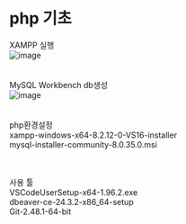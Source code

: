 # php 기초 <br>

XAMPP 실행  <br>
![image](https://github.com/user-attachments/assets/66460d32-a142-4137-8976-b7971a648263) <br>
 <br>
  <br>
MySQL Workbench db생성 <br>
![image](https://github.com/user-attachments/assets/31356070-4060-4ef8-b5d0-756fa78095dd) <br>
 <br>
 <br>
php환경설정 <br>
xampp-windows-x64-8.2.12-0-VS16-installer <br>
mysql-installer-community-8.0.35.0.msi <br>
 <br> <br>
 
사용 툴  <br>
VSCodeUserSetup-x64-1.96.2.exe <br>
dbeaver-ce-24.3.2-x86_64-setup <br>
Git-2.48.1-64-bit <br>


